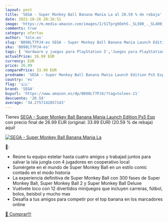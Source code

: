 ```yaml
---
layout: post
title: 'SEGA - Super Monkey Ball Banana Mania La al 20.59 % de rebaja'
date: 2021-10-26 20:16:51
image: 'https://m.media-amazon.com/images/I/51TprghDehS._SL500_._SL400_.jpg'
comments: true
category: ofertas
author: 'tole.es'
slug: 'B098LT7PJ4-es SEGA - Super Monkey Ball Banana Mania Launch Edition Ps5 Esp'
sku: 'B098LT7PJ4-es'
tags: [ 'Hardware y juegos para PlayStation 5','Juegos para PlayStation 5','Videojuegos','ps5','sega', ]
actualPrice: 26.99 EUR
currency: EUR
price: 26.99
comparePrice: 33.99 EUR
prodname: 'SEGA - Super Monkey Ball Banana Mania Launch Edition Ps5 Esp'
country: 'es'
flag: '🇪🇸'
brand: 'SEGA'
buyurl: 'https://www.amazon.es/dp/B098LT7PJ4/?tag=tolees-21'
descuento: '20.59'
average: '34.2757142857143'
---
```


Tienes [SEGA - Super Monkey Ball Banana Mania Launch Edition Ps5 Esp](https://www.amazon.es/dp/B098LT7PJ4/?tag=tolees-21) con precio final de  26.99 EUR (original: 33.99 EUR) (20.59 %  de rebaja) aqui!

[![SEGA - Super Monkey Ball Banana Mania La](https://m.media-amazon.com/images/I/51TprghDehS._SL500_._SL400_.jpg)](https://www.amazon.es/dp/B098LT7PJ4/?tag=tolees-21)

🔎:

- Reúne tu equipo estelar hasta cuatro amigos y trabajad juntos para salvar la isla jungla con 4 jugadores en cooperativo local
- Sumérgete en el mundo de Super Monkey Ball en un estilo comic contado en el modo historia
- La experiencia definitiva de Super Monkey Ball con 300 fases de Super Monkey Ball, Super Monkey Ball 2 y Super Monkey Ball Deluxe
- Vuélvete loco con 12 divertidos minijuegos que incluyen carreras, fútbol, bolos, beisbol y mucho mas
- Desafía a tus amigos para competir por el top banana en los marcadores online

[🛒 Comprar!!!](https://www.amazon.es/dp/B098LT7PJ4/?tag=tolees-21)
